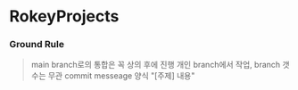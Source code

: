 # RokeyProjects
### Ground Rule
> main branch로의 통합은 꼭 상의 후에 진행
> 개인 branch에서 작업, branch 갯수는 무관
> commit messeage 양식 "[주제] 내용"
